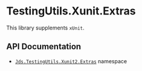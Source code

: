 # TestingUtils.Xunit.Extras

This library supplements `xUnit`.

## API Documentation

* [`Jds.TestingUtils.Xunit2.Extras`][] namespace

[`Jds.TestingUtils.Xunit2.Extras`]: https://github.com/JeremiahSanders/testingutils-xunit-extras/tree/main/docs/api/TestingUtils.Xunit2.Extras.md

